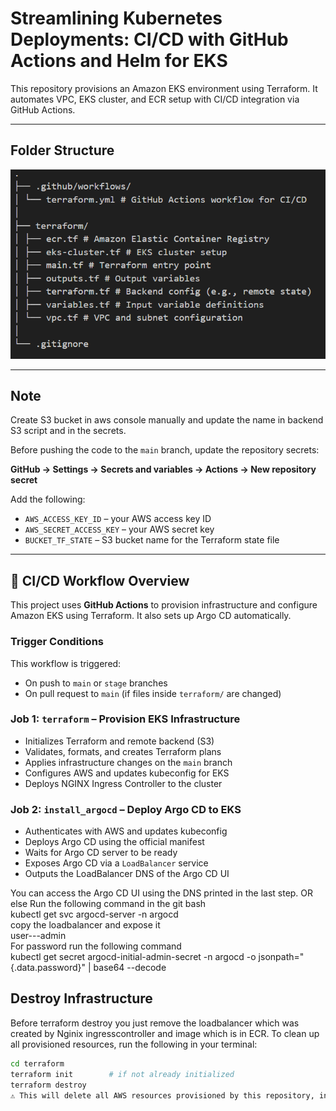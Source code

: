 # Streamlining Kubernetes Deployments: CI/CD with GitHub Actions and Helm for EKS

This repository provisions an Amazon EKS environment using Terraform. It automates VPC, EKS cluster, and ECR setup with CI/CD integration via GitHub Actions.

---

##  Folder Structure

![Folder Structure](https://github.com/visala123/Eks-infra-repo/blob/b389999ebce59ba2c72ffc12b2d12e628ebe9cfc/folder-structure.png)


---

##  Note
Create S3 bucket in aws console manually and update the name in backend S3 script and in the secrets. 

Before pushing the code to the `main` branch, update the repository secrets:

**GitHub → Settings → Secrets and variables → Actions → New repository secret**

Add the following:

- `AWS_ACCESS_KEY_ID` – your AWS access key ID  
- `AWS_SECRET_ACCESS_KEY` – your AWS secret key  
- `BUCKET_TF_STATE` – S3 bucket name for the Terraform state file  

---
## 🔄 CI/CD Workflow Overview

This project uses **GitHub Actions** to provision infrastructure and configure Amazon EKS using Terraform. It also sets up Argo CD automatically.

###  Trigger Conditions
This workflow is triggered:
- On push to `main` or `stage` branches
- On pull request to `main` (if files inside `terraform/` are changed)

###  Job 1: `terraform` – Provision EKS Infrastructure

- Initializes Terraform and remote backend (S3)
- Validates, formats, and creates Terraform plans
- Applies infrastructure changes on the `main` branch
- Configures AWS and updates kubeconfig for EKS
- Deploys NGINX Ingress Controller to the cluster

###  Job 2: `install_argocd` – Deploy Argo CD to EKS

- Authenticates with AWS and updates kubeconfig
- Deploys Argo CD using the official manifest
- Waits for Argo CD server to be ready
- Exposes Argo CD via a `LoadBalancer` service
- Outputs the LoadBalancer DNS of the Argo CD UI

You can access the Argo CD UI using the DNS printed in the last step.
OR else
Run the following command in the git bash<br>
kubectl get svc argocd-server -n argocd <br>
copy the loadbalancer and expose it <br>
user---admin <br>
For password run the following command <br>
kubectl get secret argocd-initial-admin-secret -n argocd -o jsonpath="{.data.password}" | base64 --decode


##  Destroy Infrastructure
Before terraform destroy you just remove the loadbalancer which was created by Nginix ingresscontroller and image which is in ECR.
To clean up all provisioned resources, run the following in your terminal:

```bash
cd terraform
terraform init        # if not already initialized
terraform destroy
⚠️ This will delete all AWS resources provisioned by this repository, including EKS, ECR, and VPC components.
